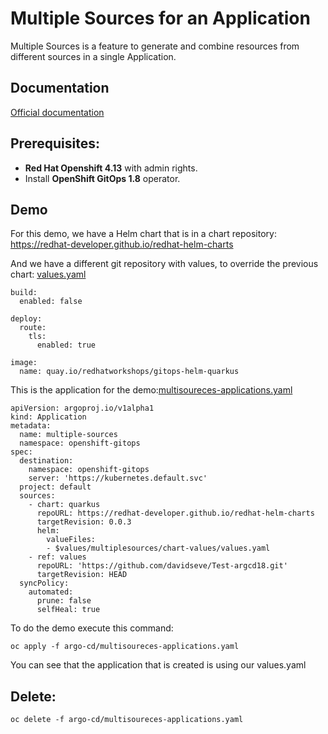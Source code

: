 # Multiple Sources for an Application

Multiple Sources is a feature to generate and combine resources from different sources in a single Application.


## Documentation
[Official documentation](https://argo-cd.readthedocs.io/en/stable/user-guide/multiple_sources/)

## Prerequisites:

- **Red Hat Openshift 4.13** with admin rights.
- Install **OpenShift GitOps 1.8** operator.

## Demo
For this demo, we have a Helm chart that is in a chart repository:
https://redhat-developer.github.io/redhat-helm-charts

And we have a different git repository with values, to override the previous chart:
[values.yaml](chart-values/values.yaml)

```
build:
  enabled: false

deploy:
  route:
    tls:
      enabled: true

image:
  name: quay.io/redhatworkshops/gitops-helm-quarkus
```

This is the application for the demo:[multisoureces-applications.yaml](argo-cd/multisoureces-applications.yaml)
```
apiVersion: argoproj.io/v1alpha1
kind: Application
metadata:
  name: multiple-sources
  namespace: openshift-gitops
spec:
  destination:
    namespace: openshift-gitops
    server: 'https://kubernetes.default.svc'
  project: default
  sources:
    - chart: quarkus
      repoURL: https://redhat-developer.github.io/redhat-helm-charts
      targetRevision: 0.0.3
      helm:
        valueFiles:
        - $values/multiplesources/chart-values/values.yaml
    - ref: values
      repoURL: 'https://github.com/davidseve/Test-argcd18.git'
      targetRevision: HEAD
  syncPolicy:
    automated:
      prune: false
      selfHeal: true
```

To do the demo execute this command:
```
oc apply -f argo-cd/multisoureces-applications.yaml
```

You can see that the application that is created is using our values.yaml

## Delete:
```
oc delete -f argo-cd/multisoureces-applications.yaml
```